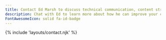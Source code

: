 ```yaml
---
title: Contact Ed Marsh to discuss technical communication, content strategy, mentorship, and podcasting!
description: Chat with Ed to learn more about how he can improve your content.
FontAwesomeIcon: solid fa-id-badge
---
```

{% include 'layouts/contact.njk' %}
